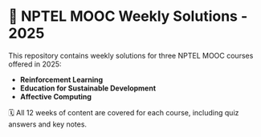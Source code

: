 # 📘 NPTEL MOOC Weekly Solutions - 2025

This repository contains weekly solutions for three NPTEL MOOC courses offered in 2025:

- **Reinforcement Learning**
- **Education for Sustainable Development**
- **Affective Computing**

🗓 All 12 weeks of content are covered for each course, including quiz answers and key notes.
